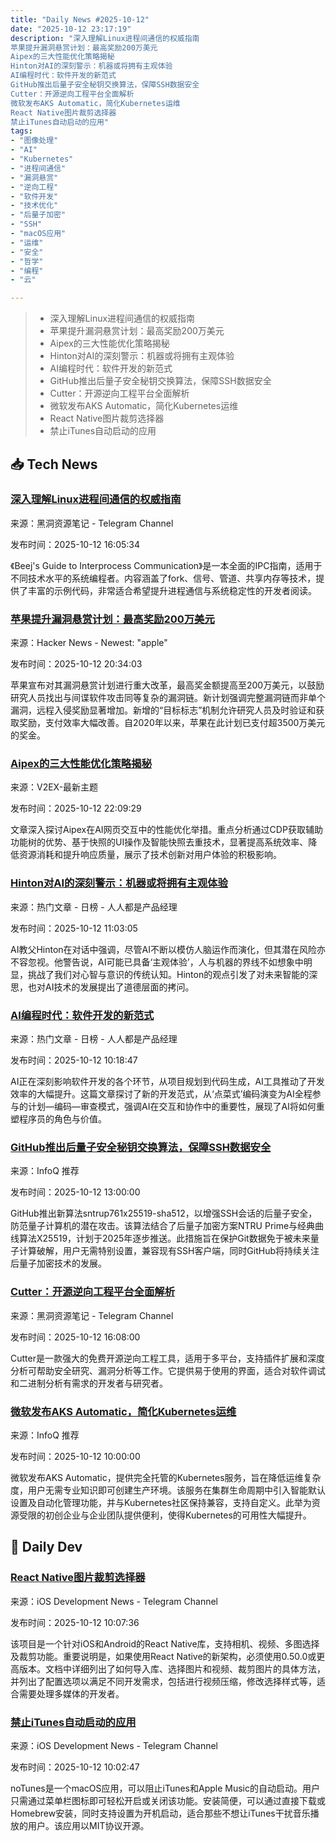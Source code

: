 ```yaml
---
title: "Daily News #2025-10-12"
date: "2025-10-12 23:17:19"
description: "深入理解Linux进程间通信的权威指南
苹果提升漏洞悬赏计划：最高奖励200万美元
Aipex的三大性能优化策略揭秘
Hinton对AI的深刻警示：机器或将拥有主观体验
AI编程时代：软件开发的新范式
GitHub推出后量子安全秘钥交换算法，保障SSH数据安全
Cutter：开源逆向工程平台全面解析
微软发布AKS Automatic，简化Kubernetes运维
React Native图片裁剪选择器
禁止iTunes自动启动的应用"
tags: 
- "图像处理"
- "AI"
- "Kubernetes"
- "进程间通信"
- "漏洞悬赏"
- "逆向工程"
- "软件开发"
- "技术优化"
- "后量子加密"
- "SSH"
- "macOS应用"
- "运维"
- "安全"
- "哲学"
- "编程"
- "云"

---
```


> - 深入理解Linux进程间通信的权威指南
> - 苹果提升漏洞悬赏计划：最高奖励200万美元
> - Aipex的三大性能优化策略揭秘
> - Hinton对AI的深刻警示：机器或将拥有主观体验
> - AI编程时代：软件开发的新范式
> - GitHub推出后量子安全秘钥交换算法，保障SSH数据安全
> - Cutter：开源逆向工程平台全面解析
> - 微软发布AKS Automatic，简化Kubernetes运维
> - React Native图片裁剪选择器
> - 禁止iTunes自动启动的应用

## 📥 Tech News

### [深入理解Linux进程间通信的权威指南](https://t.me/piracy6/33218)

来源：黑洞资源笔记 - Telegram Channel

发布时间：2025-10-12 16:05:34

《Beej's Guide to Interprocess Communication》是一本全面的IPC指南，适用于不同技术水平的系统编程者。内容涵盖了fork、信号、管道、共享内存等技术，提供了丰富的示例代码，非常适合希望提升进程通信与系统稳定性的开发者阅读。

### [苹果提升漏洞悬赏计划：最高奖励200万美元](https://www.macrumors.com/2025/10/10/apple-bug-bounty-program-overhauled/)

来源：Hacker News - Newest: "apple"

发布时间：2025-10-12 20:34:03

苹果宣布对其漏洞悬赏计划进行重大改革，最高奖金额提高至200万美元，以鼓励研究人员找出与间谍软件攻击同等复杂的漏洞链。新计划强调完整漏洞链而非单个漏洞，远程入侵奖励显著增加。新增的“目标标志”机制允许研究人员及时验证和获取奖励，支付效率大幅改善。自2020年以来，苹果在此计划已支付超3500万美元的奖金。

### [Aipex的三大性能优化策略揭秘](https://www.v2ex.com/t/1164695)

来源：V2EX-最新主题

发布时间：2025-10-12 22:09:29

文章深入探讨Aipex在AI网页交互中的性能优化举措。重点分析通过CDP获取辅助功能树的优势、基于快照的UI操作及智能快照去重技术，显著提高系统效率、降低资源消耗和提升响应质量，展示了技术创新对用户体验的积极影响。

### [Hinton对AI的深刻警示：机器或将拥有主观体验](https://www.woshipm.com/ai/6278768.html)

来源：热门文章 - 日榜 - 人人都是产品经理

发布时间：2025-10-12 11:03:05

AI教父Hinton在对话中强调，尽管AI不断以模仿人脑运作而演化，但其潜在风险亦不容忽视。他警告说，AI可能已具备‘主观体验’，人与机器的界线不如想象中明显，挑战了我们对心智与意识的传统认知。Hinton的观点引发了对未来智能的深思，也对AI技术的发展提出了道德层面的拷问。

### [AI编程时代：软件开发的新范式](https://www.woshipm.com/ai/6278760.html)

来源：热门文章 - 日榜 - 人人都是产品经理

发布时间：2025-10-12 10:18:47

AI正在深刻影响软件开发的各个环节，从项目规划到代码生成，AI工具推动了开发效率的大幅提升。这篇文章探讨了新的开发范式，从‘点菜式’编码演变为AI全程参与的计划—编码—审查模式，强调AI在交互和协作中的重要性，展现了AI将如何重塑程序员的角色与价值。

### [GitHub推出后量子安全秘钥交换算法，保障SSH数据安全](https://www.infoq.cn/article/DjZt0gwspcxmtKGXHGFP)

来源：InfoQ 推荐

发布时间：2025-10-12 13:00:00

GitHub推出新算法sntrup761x25519-sha512，以增强SSH会话的后量子安全，防范量子计算机的潜在攻击。该算法结合了后量子加密方案NTRU Prime与经典曲线算法X25519，计划于2025年逐步推送。此措施旨在保护Git数据免于被未来量子计算破解，用户无需特别设置，兼容现有SSH客户端，同时GitHub将持续关注后量子加密技术的发展。

### [Cutter：开源逆向工程平台全面解析](https://t.me/piracy6/33219)

来源：黑洞资源笔记 - Telegram Channel

发布时间：2025-10-12 16:08:00

Cutter是一款强大的免费开源逆向工程工具，适用于多平台，支持插件扩展和深度分析可帮助安全研究、漏洞分析等工作。它提供易于使用的界面，适合对软件调试和二进制分析有需求的开发者与研究者。

### [微软发布AKS Automatic，简化Kubernetes运维](https://www.infoq.cn/article/TIT8vMP92108PptyiasK)

来源：InfoQ 推荐

发布时间：2025-10-12 10:00:00

微软发布AKS Automatic，提供完全托管的Kubernetes服务，旨在降低运维复杂度，用户无需专业知识即可创建生产环境。该服务在集群生命周期中引入智能默认设置及自动化管理功能，并与Kubernetes社区保持兼容，支持自定义。此举为资源受限的初创企业与企业团队提供便利，使得Kubernetes的可用性大幅提升。

## 💾 Daily Dev

### [React Native图片裁剪选择器](https://github.com/ivpusic/react-native-image-crop-picker)

来源：iOS Development News - Telegram Channel

发布时间：2025-10-12 10:07:36

该项目是一个针对iOS和Android的React Native库，支持相机、视频、多图选择及裁剪功能。重要说明是，如果使用React Native的新架构，必须使用0.50.0或更高版本。文档中详细列出了如何导入库、选择图片和视频、裁剪图片的具体方法，并列出了配置选项以满足不同开发需求，包括进行视频压缩，修改选择样式等，适合需要处理多媒体的开发者。

### [禁止iTunes自动启动的应用](https://github.com/tombonez/noTunes)

来源：iOS Development News - Telegram Channel

发布时间：2025-10-12 10:02:47

noTunes是一个macOS应用，可以阻止iTunes和Apple Music的自动启动。用户只需通过菜单栏图标即可轻松开启或关闭该功能。安装简便，可以通过直接下载或Homebrew安装，同时支持设置为开机启动，适合那些不想让iTunes干扰音乐播放的用户。该应用以MIT协议开源。
